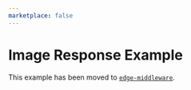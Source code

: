 ```yaml
---
marketplace: false
---
```


# Image Response Example

This example has been moved to [`edge-middleware`](/edge-middleware/image-response).
